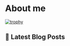 # About me

[![trophy](https://github-profile-trophy.vercel.app/?username=markusmeyer13)](https://github.com/ryo-ma/github-profile-trophy)

## 📕 Latest Blog Posts

<!-- BLOG-POST-LIST:START -->
<!-- BLOG-POST-LIST:END -->
